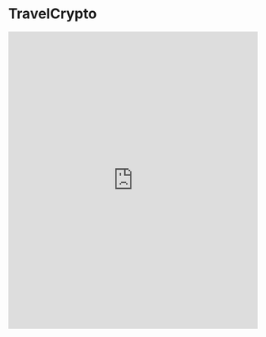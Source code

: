 # TravelCrypto
<embed src="https://github.com/mrblackke/TravelCrypto/blob/2f842011b0e99e2aad56493a111a56a2970d6515/TravelCrypto%20White%20Paper.pdf" width="100%" height="600px"/>
